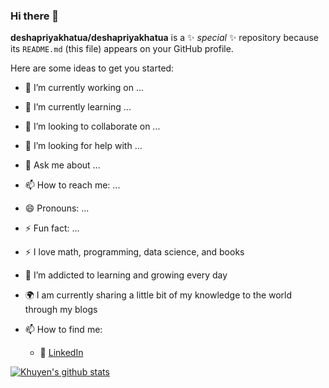 ### Hi there 👋


**deshapriyakhatua/deshapriyakhatua** is a ✨ _special_ ✨ repository because its `README.md` (this file) appears on your GitHub profile.

Here are some ideas to get you started:

- 🔭 I’m currently working on ...
- 🌱 I’m currently learning ...
- 👯 I’m looking to collaborate on ...
- 🤔 I’m looking for help with ...
- 💬 Ask me about ...
- 📫 How to reach me: ...
- 😄 Pronouns: ...
- ⚡ Fun fact: ...


- :zap: I love math, programming, data science, and books
- 🌱 I’m addicted to learning and growing every day
- :earth_africa: I am currently sharing a little bit of my knowledge to the world through my blogs
- 📫 How to find me:
  - :office: [LinkedIn](https://www.linkedin.com/in/deshapriya-khatua/)


[![Khuyen's github stats](https://github-readme-stats.vercel.app/api?username=deshapriyakhatua&count_private=true&show_icons=true&theme=radical&hide_rank=false)](https://github.com/anuraghazra/github-readme-stats)
